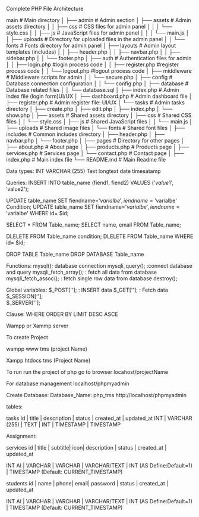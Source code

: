 Complete PHP File Architecture

main                     # Main directory
│
├── admin                # Admin section
│   ├── assets           # Admin assets directory
│   │   ├── css          # CSS files for admin panel
│   │   │   └── style.css
│   │   ├── js           # JavaScript files for admin panel
│   │   │   └── main.js
│   │   ├── uploads      # Directory for uploaded files in the admin panel
│   │   └── fonts        # Fonts directory for admin panel
│   ├── layouts          # Admin layout templates (includes)
│   │   ├── header.php
│   │   ├── navbar.php
│   │   ├── sidebar.php
│   │   └── footer.php
│   ├── auth             # Authentication files for admin
│   │   ├── login.php    #login process code
│   │   ├── register.php #register process code
│   │   └── logout.php   #logout process code
│   ├── middleware       # Middleware scripts for admin
│   │   └── secure.php
│   ├── config           # Database connection configuration
│   │   └── config.php
│   ├── database         # Database related files
│   │   └── database.sql
│   ├── index.php        # Admin index file (login form)UI/UX
│   ├── dashboard.php    # Admin dashboard file
│   ├── register.php     # Admin register file: UI/UX
│   └── tasks            # Admin tasks directory
│       ├── create.php
│       ├── edit.php
│       ├── index.php
│       └── show.php
│
├── assets               # Shared assets directory
│   ├── css              # Shared CSS files
│   │   └── style.css
│   ├── js               # Shared JavaScript files
│   │   └── main.js
│   ├── uploads          # Shared image files
│   └── fonts            # Shared font files
│
├── includes             # Common includes directory
│   ├── header.php
│   ├── navbar.php
│   └── footer.php
│
├── pages                # Directory for other pages
│   ├── about.php        # About page
│   ├── products.php     # Products page
│   ├── services.php     # Services page
│   └── contact.php      # Contact page
│
├── index.php            # Main index file
└── README.md            # Main Readme file



Data types:
INT
VARCHAR (255)
Text
longtext
date
timesatamp

Queries:
INSERT INTO table_name (fiend1, fiend2) VALUES ('$value1', '$value2');

UPDATE table_name SET fiendname='$varialbe', iendname='$varialbe' Condition;
UPDATE table_name SET fiendname='$varialbe', iendname='$varialbe' WHERE id= $id;

SELECT * FROM Table_name;
SELECT name, email FROM Table_name;

DLELETE FROM Table_name condition;
DLELETE FROM Table_name WHERE id= $id;

DROP TABLE Table_name
DROP DATABASE Table_name



Functions:
mysql();  database connection
mysqli_query();  :connect database and query
mysqli_fetch_array();  : fetch all data from database
mysqli_fetch_assoc();  : fetch single row data from database
destroy(); 


Global variables:
$_POST[''];  : INSERT data
$_GET[''];  : Fetch data
$_SESSION[''];  
$_SERVER[''];


Clause:
WHERE
ORDER BY
LIMIT
DESC
ASCE


Wampp or Xammp server

To create Project

wampp
    www
        tms (project Name)

Xampp
    htdocs
        tms (Project Name)

To run run the project of php
go to browser
locahost/projectName

For database management
localhost/phpmyadmin





Create Database:
Database_Name: php_tms
http://localhost/phpmyadmin

tables:

tasks
id | title | description | status | created_at | updated_at
INT | VARCHAR (255) | TEXT | INT | TIMESTAMP | TIMESTAMP


Assignment:

services
id | title | subtitle| icon| description | status | created_at | updated_at

INT AI | VARCHAR | VARCHAR | VARCHAR/TEXT | INT (AS Define:Default=1) | TIMESTAMP (Default: CURRENT_TIMESTAMP)


students
id | name | phone| email| password | status | created_at | updated_at

INT AI | VARCHAR | VARCHAR | VARCHAR/TEXT | INT (AS Define:Default=1) | TIMESTAMP (Default: CURRENT_TIMESTAMP)

